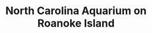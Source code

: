 ---
layout: repo
title: "North Carolina Aquarium on Roanoke Island"
id: 5190
permalink: repos/5190/
---